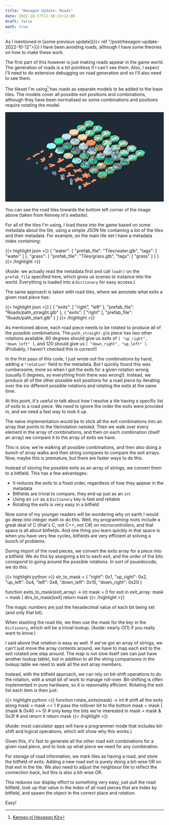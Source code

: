 ```yaml
---
title: "Hexagon Update: Roads"
date: 2022-10-17T11:38:22+13:00
draft: false
math: true
---
```


As I mentioned in [some previous update]({{< ref "/post/hexagon-update-2022-10-12">}})
I have been avoiding roads, although I have some theories on how to
make these work.

The first part of this however is just making roads appear in the
game world. The generation of roads is a bit pointless if I can't
see them. Also, I expect I'll need to do extensive debugging on road generation
and so I'll also need to see them.

The tileset I'm using[^1] has roads as separate models to be added to
the base tiles. The models cover all possible exit positions and
combinations, although they have been normalised so some combinations
and positions require rotating the model.

![Preview of Kenney.nl's Hexagon Tile Set](preview-kenney.png)

You can see the road tiles towards the bottom left corner of the 
image above (taken from Kenney.nl's website).

For all of the tiles I'm using, I load these into the game based on
some metadata about the tile, using a simple JSON file containing a
list of the tiles and their metadata. For example, on the main tile
set I have a metadata index containing:

{{< highlight json >}}
{
    "water": {
        "prefab_file": "Tiles/water.glb",
        "tags": [ "water" ]
    },
    "grass": {
        "prefab_file": "Tiles/grass.glb",
        "tags": [ "grass" ]
    }
}
{{< /highlight >}}

(Aside: we actually read the metadata first and call `load()` on the
`prefab_file` specified here, which gives us scenes to instance into
the world. Everything is loaded into a `Dictionary` for easy access.)

The same approach is taken with road tiles, where we annotate what
exits a given road piece has:

{{< highlight json >}}
[
    {
        "exits": [ "right", "left" ],
        "prefab_file": "Roads/path_straight.glb"
    },
    {
        "exits": [ "right" ],
        "prefab_file": "Roads/path_start.glb"
    }
]
{{< /highlight >}}

As mentioned above, each road piece needs to be rotated to produce 
all of the possible combinations. The `path_straight.glb` piece has
two other rotations available, 60 degrees should give us exits of
`[ "up_right", "down_left" ]`, and 120 should give us `[ "down_right", "up_left" ]`. (Probably, I haven't checked this is correct!)

In the first pass of this code, I just wrote out the combinations by
hand, adding a `"rotation"` field to the metadata. But I quickly found
this was cumbersome, more so when I got the exits for a given rotation
wrong (usually 0 degrees, so everything from there was wrong!). 
Instead, we produce all of the other possible exit positions for a 
road piece by iterating over the six different possible rotations and
rotating the exits at the same time.

At this point, it's useful to talk about how I resolve a tile having
a specific list of exits to a road piece. We need to ignore the order
the exits were provided in, and we need a fast way to look it up.

The naive implementation would be to stick all the exit combinations
into an array that points to the tile/rotation needed. Then we walk over
every element in the array of combinations, and then on each combination
(itself an array) we compare it to the array of exits we have.

This is slow, we're walking all possible combinations, and then also
doing a bunch of array walks and then string compares to compare the
exit arrays. Now, maybe this is premature, but there are faster 
ways to do this.

Instead of storing the possible exits as an array of strings, we 
convert them to a bitfield. This has a few advantages:

* It reduces the exits to a fixed order, regardless of how they 
  appear in the metadata
* Bitfields are trivial to compare, they end up just as an `int`
* Using an `int` as a `Dictionary` key is fast and reliable
* Rotating the exits is very easy in a bitfield

Now some of my younger readers will be wondering why on earth I would
go deep into integer math to do this. Well, my programming roots 
include a great deal of C (that's C, not C++, not C#) on microcontrollers,
and that space is all about bitfields. And one thing you learn quickly
in that space is when you have very few cycles, bitfields are very
efficient at solving a bunch of problems.

During import of the road pieces, we convert the exits array for a
piece into a bitfield. We do this by assigning a bit to each exit,
and the order of the bits corospond to going around the possible
rotations. In sort of psuedocode, we do this:

{{< highlight python >}}
str_to_mask = { 
    "right": 0x1, "up_right": 0x2, "up_left": 0x4,
    "left": 0x8, "down_left": 0x10, "down_right": 0x20
}

function exits_to_mask(exit_array) -> int
    mask = 0
    for exit in exit_array:
        mask = mask | dirs_to_mask[exit]
    return mask
{{< /highlight >}}

The magic numbers are just the hexadecimal value of each bit being set
(and only that bit).

When stashing the road tile, we then use the mask for the key in the
`Dictionary`, which will be a trivial lookup. (Aside: nearly $O(1)$ if you
really want to know.)

I said above that rotation is easy as well. If we've got an array of
strings, we can't just move the array contents around, we have to map
each exit to the exit rotated one step around. The map is not slow 
itself (we can just have another lookup table), but in addition to all
the string comparisons in the lookup table we need to walk all the
exit array members. 

Instead, with the bitfield approach, we can rely on bit-shift
operations to do the rotation, with a small bit of work to manage
roll-over. Bit-shifting is often implemented in pure hardware, so
it is reasonably efficient. Rotating the exit list each item is then just:

{{< highlight python >}}
function rotate_exits(mask) -> int
    # shift all the exits along
    mask = mask << 1
    # pass the rollover bit to the bottom
    mask = mask | (mask & 0x40 >> 5)
    # only keep the bits we're interested in
    mask = mask & 0x3f
    # and return it
    return mask
{{< /highlight >}}

(Aside: most calculator apps will have a programmer mode that includes
bit-shift and logical operations, which will show why this works.)

Given this, it's fast to generate all the other road exit combinations
for a given road piece, and to look up what piece we need for any
combination.

For storage of road information, we mark tiles as having a road, and
store the bitfield of exits. Adding a new road exit is purely 
doing a bit-wise OR on that exit in the tile. We also need to adjust
the neighbour tile to reflect the connection back, but this is also
a bit-wise OR. 

This reduces our display effort to something very easy, just pull the
road bitfield, look up that value in the index of all road pieces 
that are index by bitfield, and spawn the object in the correct place
and rotation.

Easy!

[^1]: [Kenney.nl Hexagon Kit](https://kenney.nl/assets/hexagon-kit)
